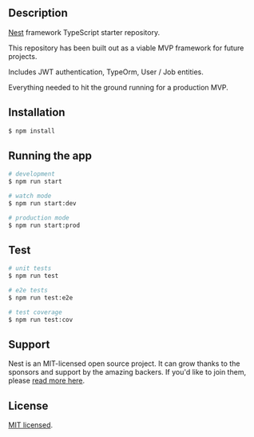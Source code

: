 ## Description

[Nest](https://github.com/nestjs/nest) framework TypeScript starter repository.

This repository has been built out as a viable MVP framework for future projects.

Includes JWT authentication, TypeOrm, User / Job entities.

Everything needed to hit the ground running for a production MVP.

## Installation

```bash
$ npm install
```

## Running the app

```bash
# development
$ npm run start

# watch mode
$ npm run start:dev

# production mode
$ npm run start:prod
```

## Test

```bash
# unit tests
$ npm run test

# e2e tests
$ npm run test:e2e

# test coverage
$ npm run test:cov
```

## Support

Nest is an MIT-licensed open source project. It can grow thanks to the sponsors and support by the amazing backers. If you'd like to join them, please [read more here](https://docs.nestjs.com/support).



## License

[MIT licensed](LICENSE).
